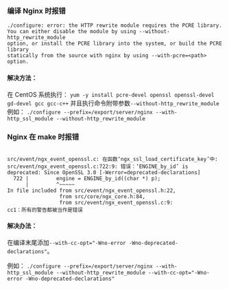 ### 编译 Nginx 时报错

```
./configure: error: the HTTP rewrite module requires the PCRE library.
You can either disable the module by using --without-http_rewrite_module
option, or install the PCRE library into the system, or build the PCRE library
statically from the source with nginx by using --with-pcre=<path> option.
```
#### 解决方法：
在 CentOS 系统执行：
`yum -y install pcre-devel openssl openssl-devel gd-devel gcc gcc-c++`
并且执行命令附带参数`--without-http_rewrite_module`
例如：
`./configure --prefix=/export/server/nginx --with-http_ssl_module --without-http_rewrite_module`

### Nginx 在 make 时报错

```

src/event/ngx_event_openssl.c: 在函数‘ngx_ssl_load_certificate_key’中:
src/event/ngx_event_openssl.c:722:9: 错误：‘ENGINE_by_id’ is deprecated: Since OpenSSL 3.0 [-Werror=deprecated-declarations]
  722 |         engine = ENGINE_by_id((char *) p);
      |         ^~~~~~
In file included from src/event/ngx_event_openssl.h:22,
                 from src/core/ngx_core.h:84,
                 from src/event/ngx_event_openssl.c:9:                        
cc1：所有的警告都被当作是错误
```

#### 解决办法：

在编译末尾添加`--with-cc-opt="-Wno-error -Wno-deprecated-declarations"`。

例如：
`./configure --prefix=/export/server/nginx --with-http_ssl_module --without-http_rewrite_module --with-cc-opt="-Wno-error -Wno-deprecated-declarations"`